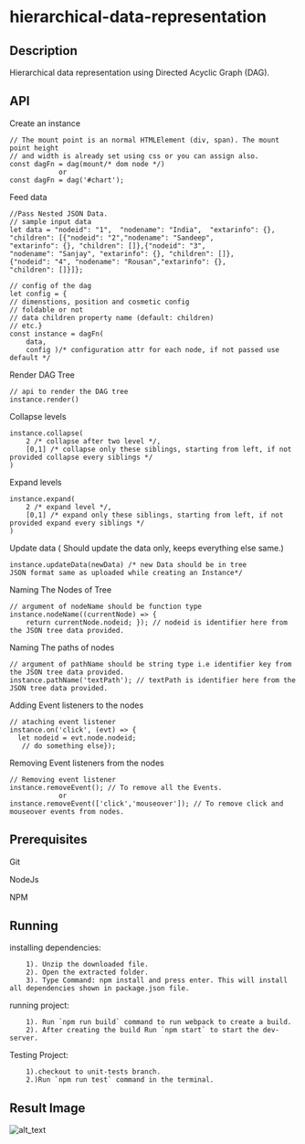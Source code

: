 # hierarchical-data-representation

## Description
Hierarchical data representation using Directed Acyclic Graph (DAG). 

## API

Create an instance

    // The mount point is an normal HTMLElement (div, span). The mount point height
    // and width is already set using css or you can assign also.
    const dagFn = dag(mount/* dom node */)
                or
    const dagFn = dag('#chart');


Feed data
 
    //Pass Nested JSON Data.
    // sample input data
    let data = "nodeid": "1",  "nodename": "India",  "extarinfo": {},  
    "children": [{"nodeid": "2","nodename": "Sandeep",      
    "extarinfo": {}, "children": []},{"nodeid": "3",      
    "nodename": "Sanjay", "extarinfo": {}, "children": []},    
    {"nodeid": "4", "nodename": "Rousan","extarinfo": {},      
    "children": []}]};

    // config of the dag
    let config = {    
    // dimenstions, position and cosmetic config    
    // foldable or not    
    // data children property name (default: children)    
    // etc.}
    const instance = dagFn(
    	data, 
    	config )/* configuration attr for each node, if not passed use default */ 

Render DAG Tree

    // api to render the DAG tree
    instance.render()

Collapse levels

    instance.collapse(
    	2 /* collapse after two level */, 
    	[0,1] /* collapse only these siblings, starting from left, if not provided collapse every siblings */
    )

Expand levels

    instance.expand(
    	2 /* expand level */, 
    	[0,1] /* expand only these siblings, starting from left, if not provided expand every siblings */
    )

Update data ( Should update the data only, keeps everything else same.)

    instance.updateData(newData) /* new Data should be in tree 
    JSON format same as uploaded while creating an Instance*/

Naming The Nodes of Tree

    // argument of nodeName should be function type
    instance.nodeName((currentNode) => { 
        return currentNode.nodeid; }); // nodeid is identifier here from the JSON tree data provided.

Naming The paths of nodes

    // argument of pathName should be string type i.e identifier key from the JSON tree data provided.
    instance.pathName('textPath'); // textPath is identifier here from the JSON tree data provided.

Adding Event listeners to the nodes

    // ataching event listener
    instance.on('click', (evt) => {    
      let nodeid = evt.node.nodeid;   
       // do something else});

Removing Event listeners from the nodes

    // Removing event listener
    instance.removeEvent(); // To remove all the Events.
                or
    instance.removeEvent(['click','mouseover']); // To remove click and mouseover events from nodes.

## Prerequisites

Git

NodeJs

NPM

## Running

  installing dependencies:
```
    1). Unzip the downloaded file.
    2). Open the extracted folder. 
    3). Type Command: npm install and press enter. This will install all dependencies shown in package.json file.
```
  running project:
```
    1). Run `npm run build` command to run webpack to create a build.
    2). After creating the build Run `npm start` to start the dev-server.
```
  Testing Project:
```
    1).checkout to unit-tests branch.
    2.)Run `npm run test` command in the terminal.
```
## Result Image
![alt_text](https://i.imgur.com/2vvFuhQ.png)

